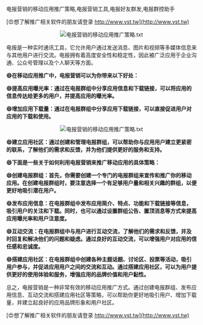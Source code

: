 电报营销的移动应用推广策略,电报营销工具,电报好友群发,电报群控助手

[😍想了解推广相关软件的朋友请登录 http://www.vst.tw](http://www.vst.tw)

 <center><img src="https://vst.tw/MP4/tuiguang/png/6.png" alt="电报营销的移动应用推广策略.txt"></center>

电报是一种实时通讯工具，它允许用户通过发送消息、图片和视频等多媒体信息来与其他用户进行交流。电报拥有着高度安全性和稳定性，因此被广泛应用于企业沟通、公众号管理以及个人聊天等方面。

**😄在移动应用推广中，电报营销可以为你带来以下好处：**

**😄提高应用曝光率：通过在电报群组中分享应用信息和下载链接，可以将应用的信息传达给更多的用户，并提高应用的曝光率。**

**😄增加应用下载量：通过在电报群组中分享应用下载链接，可以直接促进用户对应用的下载和使用。**

 <center><img src="https://vst.tw/MP4/tuiguang/png/2.png" alt="电报营销的移动应用推广策略.txt"></center>

**😄建立应用社区：通过创建和管理电报群组，可以帮助你与应用用户建立更紧密的联系，了解他们的需求和反馈，并为他们提供更好的服务和支持。**

**😄下面是一些关于如何利用电报营销来推广移动应用的具体策略：**

**😄创建电报群组：首先，你需要创建一个专门的电报群组来宣传和推广你的移动应用。在创建电报群组时，要注意选择一个有足够用户量和相关兴趣的群组，以便更好地吸引潜在用户。**

**😄发布应用信息：在电报群组中发布应用简介、特点、功能和下载链接等信息，吸引用户的关注和下载。同时，也可以通过设置群组公告、置顶消息等方式来提高应用曝光率和用户注意度。**

**😄互动交流：在电报群组中与用户进行互动交流，了解他们的需求和反馈，并及时回复和解决他们的问题和疑虑。通过良好的互动交流，可以增强用户对应用的信任感和忠诚度。**

**😄搭建应用社区：在电报群组中创建各种主题话题、讨论区、投票等活动，吸引用户参与，并促进应用用户之间的交流和互动。通过搭建应用社区，可以为用户提供更好的使用体验和服务，增强应用的品牌价值和用户黏性。**

总之，电报营销是一种非常有效的移动应用推广方式。通过创建电报群组、发布应用信息、互动交流和搭建应用社区等策略，可以帮助你更好地吸引用户、增加下载量，并建立起良好的应用品牌形象和用户社区。

[😍想了解推广相关软件的朋友请登录 http://www.vst.tw](http://www.vst.tw)



